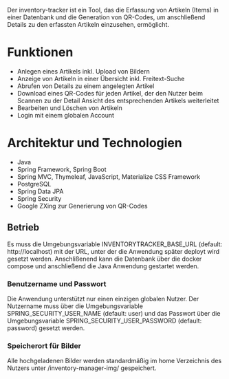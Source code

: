 Der inventory-tracker ist ein Tool, das die Erfassung von Artikeln (Items) in einer Datenbank und die Generation von QR-Codes, um anschließend Details zu den erfassten Artikeln einzusehen, ermöglicht.

# Funktionen
+ Anlegen eines Artikels inkl. Upload von Bildern
+ Anzeige von Artikeln in einer Übersicht inkl. Freitext-Suche
+ Abrufen von Details zu einem angelegten Artikel
+ Download eines QR-Codes für jeden Artikel, der den Nutzer beim Scannen zu der Detail Ansicht des entsprechenden Artikels weiterleitet
+ Bearbeiten und Löschen von Artikeln
+ Login mit einem globalen Account

# Architektur und Technologien
+ Java
+ Spring Framework, Spring Boot
+ Spring MVC, Thymeleaf, JavaScript, Materialize CSS Framework
+ PostgreSQL
+ Spring Data JPA
+ Spring Security
+ Google ZXing zur Generierung von QR-Codes

## Betrieb
Es muss die Umgebungsvariable INVENTORYTRACKER_BASE_URL (default: http://localhost) mit der URL, unter der die Anwendung später deployt wird gesetzt werden.
Anschlißenend kann die Datenbank über die docker compose und anschließend die Java Anwendung gestartet werden.

### Benutzername und Passwort
Die Anwendung unterstützt nur einen einzigen globalen Nutzer. Der Nutzername muss über die Umgebungsvariable SPRING_SECURITY_USER_NAME (default: user) und das Passwort über die Umgebungsvariable SPRING_SECURITY_USER_PASSWORD (default: password) gesetzt werden.

### Speicherort für Bilder
Alle hochgeladenen Bilder werden standardmäßig im home Verzeichnis des Nutzers unter /inventory-manager-img/ gespeichert.